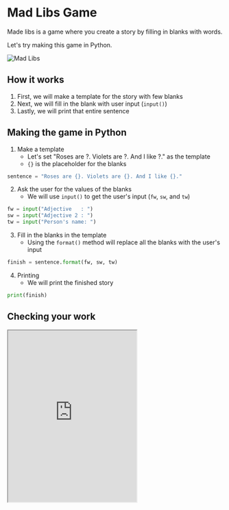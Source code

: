 # Mad Libs Game

Made libs is a game where you create a story by filling in blanks with words.

Let's try making this game in Python.

![Mad Libs](https://encrypted-tbn0.gstatic.com/images?q=tbn:ANd9GcRUnR3OVF_3m7noHBoE4X3o7t7id6ONlGD60g&usqp=CAU)

## How it works

1. First, we will make a template for the story with few blanks
2. Next, we will fill in the blank with user input (`input()`)
3. Lastly, we will print that entire sentence

## Making the game in Python

1. Make a template
   - Let's set "Roses are ?. Violets are ?. And I like ?." as the template
   - `{}` is the placeholder for the blanks

```py
sentence = "Roses are {}. Violets are {}. And I like {}."
```

2. Ask the user for the values of the blanks
   - We will use `input()` to get the user's input (`fw`, `sw`, and `tw`)

```py
fw = input("Adjective   : ")
sw = input("Adjective 2 : ")
tw = input("Person's name: ")
```

3. Fill in the blanks in the template
   - Using the `format()` method will replace all the blanks with the user's input

```py
finish = sentence.format(fw, sw, tw)
```

4. Printing
   - We will print the finished story

```py
print(finish)
```

## Checking your work

<iframe
  loading="lazy" title="Python Playground" src="https://trinket.io/embed/python3/4ddbc052d0" height="400" />
